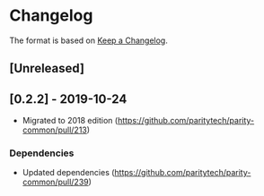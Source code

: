 # Changelog

The format is based on [Keep a Changelog]. 

[Keep a Changelog]: http://keepachangelog.com/en/1.0.0/

## [Unreleased]

## [0.2.2] - 2019-10-24
- Migrated to 2018 edition (https://github.com/paritytech/parity-common/pull/213)
### Dependencies
- Updated dependencies (https://github.com/paritytech/parity-common/pull/239)
